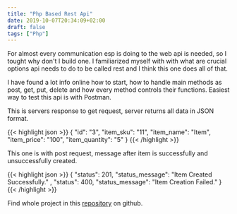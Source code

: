 ```yaml
---
title: "Php Based Rest Api"
date: 2019-10-07T20:34:09+02:00
draft: false
tags: ["Php"]
---
```


For almost every communication esp is doing to the web api is needed, so I tought why don't I build one.
I familiarized myself with with what are crucial options api needs to do to be called rest and I think this one does all of that.

I have found a lot info online how to start, how to handle main methods as post, get, put, delete and how every method controls their functions.
Easiest way to test this api is with Postman.

This is servers response to get request, server returns all data in JSON format.

{{< highlight json >}}
{
  "id": "3",
  "item_sku": "11",
  "item_name": "Item",
  "item_price": "100",
  "item_quantity": "5"
}
{{< /highlight >}}

This one is with post request, message after item is successfully and unsuccessfully created.

{{< highlight json >}}
{
  "status": 201,
  "status_message": "Item Created Successfully."
,
  "status": 400,
  "status_message": "Item Creation Failed."
}
{{< /highlight >}}

Find whole project in this [repository](https://github.com/nenadfilipovic/php-rest-api) on github.